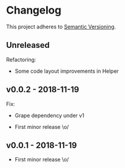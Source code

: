 Changelog
=========

This project adheres to [Semantic Versioning](http://semver.org/).

Unreleased
----------
Refactoring:
  - Some code layout improvements in Helper

v0.0.2 - 2018-11-19
-------------------
Fix:
  - Grape dependency under v1

- First minor release \o/

v0.0.1 - 2018-11-19
-------------------

- First minor release \o/
